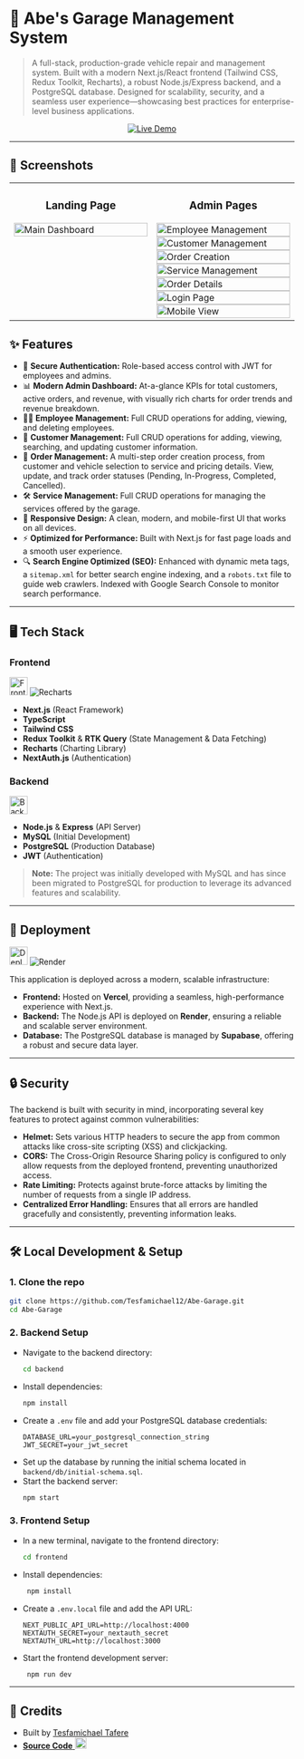 # 🚗 Abe's Garage Management System

> A full-stack, production-grade vehicle repair and management system. Built with a modern Next.js/React frontend (Tailwind CSS, Redux Toolkit, Recharts), a robust Node.js/Express backend, and a PostgreSQL database. Designed for scalability, security, and a seamless user experience—showcasing best practices for enterprise-level business applications.

<p align="center">
  <a href="https://abe-garage-one.vercel.app" target="_blank">
    <img src="https://img.shields.io/badge/Live_Demo-Click_Here-28a745?style=for-the-badge&logo=vercel" alt="Live Demo"/>
  </a>
</p>

---

## 📸 Screenshots

<table>
  <tr>
    <td valign="top" width="50%">
      <h3 align="center">Landing Page</h3>
      <img src="images/image-0.png" alt="Main Dashboard" width="100%"/>
    </td>
    <td valign="top" width="50%">
      <h3 align="center">Admin Pages</h3>
      <img src="images/image-1.png" alt="Employee Management" width="100%"/>
      <img src="images/image-2.png" alt="Customer Management" width="100%"/>
      <img src="images/image-3.png" alt="Order Creation" width="100%"/>
      <img src="images/image-4.png" alt="Service Management" width="100%"/>
      <img src="images/image-5.png" alt="Order Details" width="100%"/>
      <img src="images/image-6.png" alt="Login Page" width="100%"/>
      <img src="images/image-7.png" alt="Mobile View" width="100%"/>
    </td>
  </tr>
</table>

## ✨ Features

- 🔐 **Secure Authentication:** Role-based access control with JWT for employees and admins.
- 📊 **Modern Admin Dashboard:** At-a-glance KPIs for total customers, active orders, and revenue, with visually rich charts for order trends and revenue breakdown.
- 🧑‍💼 **Employee Management:** Full CRUD operations for adding, viewing, and deleting employees.
- 👤 **Customer Management:** Full CRUD operations for adding, viewing, searching, and updating customer information.
- 📝 **Order Management:** A multi-step order creation process, from customer and vehicle selection to service and pricing details. View, update, and track order statuses (Pending, In-Progress, Completed, Cancelled).
- 🛠️ **Service Management:** Full CRUD operations for managing the services offered by the garage.
- 📱 **Responsive Design:** A clean, modern, and mobile-first UI that works on all devices.
- ⚡ **Optimized for Performance:** Built with Next.js for fast page loads and a smooth user experience.
- 🔍 **Search Engine Optimized (SEO):** Enhanced with dynamic meta tags, a `sitemap.xml` for better search engine indexing, and a `robots.txt` file to guide web crawlers. Indexed with Google Search Console to monitor search performance.

---

## 🖥️ Tech Stack

### Frontend

<p align="left">
  <img src="https://skillicons.dev/icons?i=nextjs,react,ts,tailwind,redux" height="32" alt="Frontend stack"/>
  <img src="https://img.shields.io/badge/Recharts-8884d8?style=for-the-badge&logo=recharts&logoColor=white" alt="Recharts"/>
</p>

- **Next.js** (React Framework)
- **TypeScript**
- **Tailwind CSS**
- **Redux Toolkit** & **RTK Query** (State Management & Data Fetching)
- **Recharts** (Charting Library)
- **NextAuth.js** (Authentication)

### Backend

<p align="left">
  <img src="https://skillicons.dev/icons?i=nodejs,express,mysql,postgresql,jwt" height="32" alt="Backend stack"/>
</p>

- **Node.js** & **Express** (API Server)
- **MySQL** (Initial Development)
- **PostgreSQL** (Production Database)
- **JWT** (Authentication)

> **Note:** The project was initially developed with MySQL and has since been migrated to PostgreSQL for production to leverage its advanced features and scalability.

---

## 🚀 Deployment

<p align="left">
  <img src="https://skillicons.dev/icons?i=vercel,supabase" height="32" alt="Deployment platforms"/>
  <img src="https://img.shields.io/badge/Render-46E3B7?style=for-the-badge&logo=render&logoColor=white" alt="Render"/>
</p>

This application is deployed across a modern, scalable infrastructure:

- **Frontend:** Hosted on **Vercel**, providing a seamless, high-performance experience with Next.js.
- **Backend:** The Node.js API is deployed on **Render**, ensuring a reliable and scalable server environment.
- **Database:** The PostgreSQL database is managed by **Supabase**, offering a robust and secure data layer.

---

## 🔒 Security

The backend is built with security in mind, incorporating several key features to protect against common vulnerabilities:

- **Helmet:** Sets various HTTP headers to secure the app from common attacks like cross-site scripting (XSS) and clickjacking.
- **CORS:** The Cross-Origin Resource Sharing policy is configured to only allow requests from the deployed frontend, preventing unauthorized access.
- **Rate Limiting:** Protects against brute-force attacks by limiting the number of requests from a single IP address.
- **Centralized Error Handling:** Ensures that all errors are handled gracefully and consistently, preventing information leaks.

---

## 🛠️ Local Development & Setup

### 1. Clone the repo

```bash
git clone https://github.com/Tesfamichael12/Abe-Garage.git
cd Abe-Garage
```

### 2. Backend Setup

- Navigate to the backend directory:
  ```bash
  cd backend
  ```
- Install dependencies:
  ```bash
  npm install
  ```
- Create a `.env` file and add your PostgreSQL database credentials:
  ```
  DATABASE_URL=your_postgresql_connection_string
  JWT_SECRET=your_jwt_secret
  ```
- Set up the database by running the initial schema located in `backend/db/initial-schema.sql`.
- Start the backend server:
  ```bash
  npm start
  ```

### 3. Frontend Setup

- In a new terminal, navigate to the frontend directory:
  ```bash
  cd frontend
  ```
- Install dependencies:
  ```bash
   npm install
  ```
- Create a `.env.local` file and add the API URL:
  ```
  NEXT_PUBLIC_API_URL=http://localhost:4000
  NEXTAUTH_SECRET=your_nextauth_secret
  NEXTAUTH_URL=http://localhost:3000
  ```
- Start the frontend development server:
  ```bash
   npm run dev
  ```

---

## 🙌 Credits

- Built by [Tesfamichael Tafere](https://github.com/Tesfamichael12)
- <a href="https://github.com/Tesfamichael12/Abe-Garage"><strong>Source Code</strong> <img src="https://skillicons.dev/icons?i=github" height="20" alt="GitHub"/></a>
